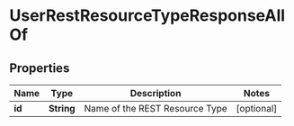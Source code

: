 

# UserRestResourceTypeResponseAllOf


## Properties

| Name | Type | Description | Notes |
|------------ | ------------- | ------------- | -------------|
|**id** | **String** | Name of the REST Resource Type |  [optional] |



